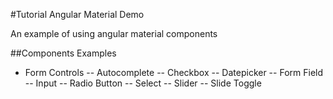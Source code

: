#Tutorial Angular Material Demo

An example of using angular material components

##Components Examples

- Form Controls
-- Autocomplete 
-- Checkbox
-- Datepicker
-- Form Field
-- Input
-- Radio Button
-- Select
-- Slider
-- Slide Toggle

